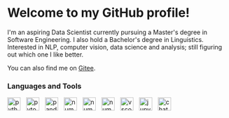 # Welcome to my GitHub profile!

I'm an aspiring Data Scientist currently pursuing a Master's degree in Software Engineering. I also hold a Bachelor's degree in Linguistics. Interested in NLP, computer vision, data science and analysis; still figuring out which one I like better.

You can also find me on <a href="https://gitee.com/malymary" title="gitee">Gitee</a>.

### Languages and Tools

<a href="https://www.python.org/" title="Python">
<img align="left" alt="python" width="30px" style="padding-right:10px;"
src="https://cdn.jsdelivr.net/gh/devicons/devicon/icons/python/python-original.svg" />
</a>

<a href="https://pytorch.org/" title="PyTorch">
<img align="left" alt="pytorch" width="30px" style="padding-right:10px;" src="https://cdn.jsdelivr.net/gh/devicons/devicon/icons/pytorch/pytorch-original.svg"/>
</a>

<a href="https://pandas.pydata.org/" title="Pandas">
<img align="left" alt="pandas" width="30px" style="padding-right:10px;"
src="https://cdn.jsdelivr.net/gh/devicons/devicon/icons/pandas/pandas-original.svg"/>
</a>

<a href="https://numpy.org/" title="NumPy">
<img align="left" alt="numpy" width="30px" style="padding-right:10px;"
src="https://cdn.jsdelivr.net/gh/devicons/devicon/icons/numpy/numpy-original.svg"/>
</a>

<a href="https://numpy.org/" title="Seaborn">
<img align="left" alt="numpy" width="30px" style="padding-right:10px;"
src="https://seaborn.pydata.org/_images/logo-mark-lightbg.svg"/>
</a>

<a href="https://www.r-project.org/about.html" title="R">
<img align="left" alt="numpy" width="30px" style="padding-right:10px;"
src="https://www.r-project.org/logo/Rlogo.svg"/>
</a>

<a href="https://code.visualstudio.com/" title="Visual Studio">
<img align="left" alt="vscode" width="30px" style="padding-right:10px;"
src="https://cdn.jsdelivr.net/gh/devicons/devicon/icons/vscode/vscode-original.svg"/>
</a>

<a href="https://jupyter.org/" title="Jupyter">
<img align="left" alt="jupyter" width="30px" style="padding-right:10px;" src="https://cdn.jsdelivr.net/gh/devicons/devicon/icons/jupyter/jupyter-original.svg"/>
</a>

<a href="https://openai.com/blog/chatgpt" title="ChatGPT">
<img align="left" alt="chatgpt" width="30px" style="padding-right:10px;" src="https://upload.wikimedia.org/wikipedia/commons/0/04/ChatGPT_logo.svg"/>
</a>

<br />
